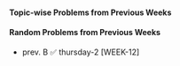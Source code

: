 #### Topic-wise Problems from Previous Weeks

#### Random Problems from Previous Weeks
- prev. B ✅ thursday-2 [WEEK-12]